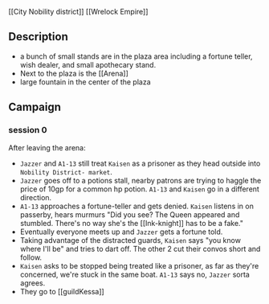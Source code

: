 [[City Nobility district]] [[Wrelock Empire]] 
## Description

- a bunch of small stands are in the plaza area including a fortune teller, wish dealer, and small apothecary stand.
- Next to the plaza is the [[Arena]] 
- large fountain in the center of the plaza

## Campaign

### session 0

After leaving the arena:
- `Jazzer` and `A1-13` still treat `Kaisen` as a prisoner as they head outside into `Nobility District- market`. 
- `Jazzer` goes off to a potions stall, nearby patrons are trying to haggle the price of 10gp for a common hp potion. `A1-13` and `Kaisen` go in a different direction. 
- `A1-13` approaches a fortune-teller and gets denied. `Kaisen` listens in on passerby, hears murmurs "Did you see? The Queen appeared and stumbled. There's no way she's the [[Ink-knight]] has to be a fake." 
- Eventually everyone meets up and `Jazzer` gets a fortune told. 
- Taking advantage of the distracted guards, `Kaisen` says "you know where I'll be" and tries to dart off. The other 2 cut their convos short and follow. 
- `Kaisen` asks to be stopped being treated like a prisoner, as far as they're concerned, we're stuck in the same boat. `A1-13` says no, `Jazzer` sorta agrees.
- They go to [[guildKessa]]
